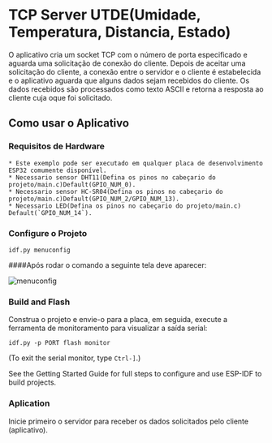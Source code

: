 
# TCP Server UTDE(Umidade, Temperatura, Distancia, Estado)


O aplicativo cria um socket TCP com o número de porta especificado e aguarda uma solicitação de conexão do cliente. Depois de aceitar uma solicitação do cliente, a conexão entre o servidor e o cliente é estabelecida e o aplicativo aguarda que alguns dados sejam recebidos do cliente. Os dados recebidos são processados como texto ASCII e retorna a resposta ao cliente cuja oque foi solicitado.

## Como usar o Aplicativo


### Requisitos de Hardware

```
* Este exemplo pode ser executado em qualquer placa de desenvolvimento ESP32 comumente disponível.
* Necessario sensor DHT11(Defina os pinos no cabeçario do projeto/main.c)Default(GPIO_NUM_0).
* Necessario sensor HC-SR04(Defina os pinos no cabeçario do projeto/main.c)Default(GPIO_NUM_2/GPIO_NUM_13).
* Necessario LED(Defina os pinos no cabeçario do projeto/main.c) Default(`GPIO_NUM_14`).
```

### Configure o Projeto

```
idf.py menuconfig
```
####Após rodar o comando a seguinte tela deve aparecer:

![menuconfig](https://user-images.githubusercontent.com/56330822/99081292-5884e980-25a1-11eb-9a85-5e683d7ec984.PNG)

### Build and Flash

Construa o projeto e envie-o para a placa, em seguida, execute a ferramenta de monitoramento para visualizar a saída serial:

```
idf.py -p PORT flash monitor
```

(To exit the serial monitor, type ``Ctrl-]``.)

See the Getting Started Guide for full steps to configure and use ESP-IDF to build projects.


### Aplication

Inicie primeiro o servidor para receber os dados solicitados pelo cliente (aplicativo).
